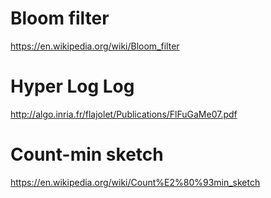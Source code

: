 # Bloom filter

https://en.wikipedia.org/wiki/Bloom_filter

# Hyper Log Log

http://algo.inria.fr/flajolet/Publications/FlFuGaMe07.pdf

# Count-min sketch

https://en.wikipedia.org/wiki/Count%E2%80%93min_sketch

